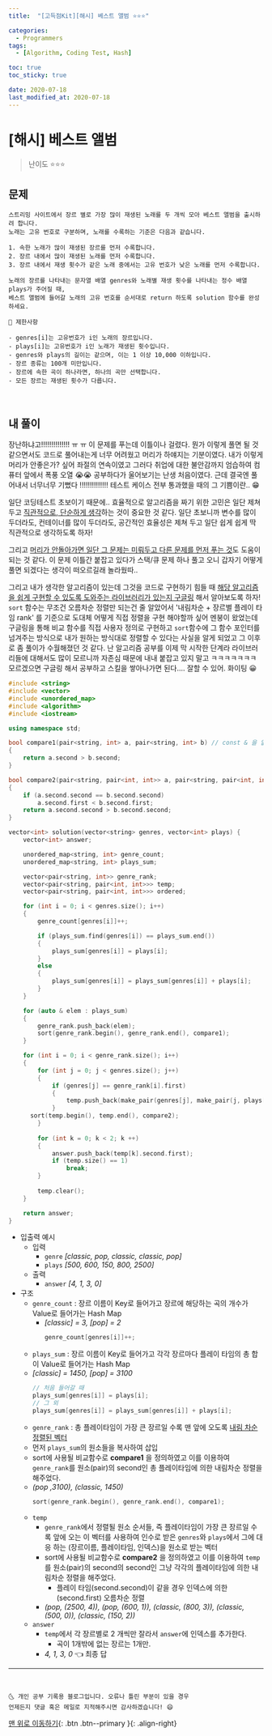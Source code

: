 ```yaml
---
title:  "[고득점Kit][해시] 베스트 앨범 ⭐⭐⭐" 

categories:
  - Programmers
tags:
  - [Algorithm, Coding Test, Hash]

toc: true
toc_sticky: true

date: 2020-07-18
last_modified_at: 2020-07-18
---
```


# [해시] 베스트 앨범 

> 난이도 ⭐⭐⭐

## 문제 

```
스트리밍 사이트에서 장르 별로 가장 많이 재생된 노래를 두 개씩 모아 베스트 앨범을 출시하려 합니다. 
노래는 고유 번호로 구분하며, 노래를 수록하는 기준은 다음과 같습니다.

1. 속한 노래가 많이 재생된 장르를 먼저 수록합니다.
2. 장르 내에서 많이 재생된 노래를 먼저 수록합니다.
3. 장르 내에서 재생 횟수가 같은 노래 중에서는 고유 번호가 낮은 노래를 먼저 수록합니다.

노래의 장르를 나타내는 문자열 배열 genres와 노래별 재생 횟수를 나타내는 정수 배열 plays가 주어질 때, 
베스트 앨범에 들어갈 노래의 고유 번호를 순서대로 return 하도록 solution 함수를 완성하세요.
```
```
📢 제한사항

- genres[i]는 고유번호가 i인 노래의 장르입니다.
- plays[i]는 고유번호가 i인 노래가 재생된 횟수입니다.
- genres와 plays의 길이는 같으며, 이는 1 이상 10,000 이하입니다.
- 장르 종류는 100개 미만입니다.
- 장르에 속한 곡이 하나라면, 하나의 곡만 선택합니다.
- 모든 장르는 재생된 횟수가 다릅니다.
```

<br>

## 내 풀이 

장난하냐고!!!!!!!!!!!!!! ㅠ ㅠ 이 문제를 푸는데 이틀이나 걸렸다. 뭔가 이렇게 풀면 될 것 같으면서도 코드로 풀어내는게 너무 어려웠고 머리가 하얘지는 기분이였다. 내가 이렇게 머리가 안좋은가? 싶어 좌절의 연속이였고 그러다 취업에 대한 불안감까지 엄습하여 컴퓨터 앞에서 폭풍 오열 😭😭 공부하다가 울어보기는 난생 처음이였다. 근데 결국엔 풀어내서 너무너무 기뻤다 !!!!!!!!!!!!!! 테스트 케이스 전부 통과했을 때의 그 기쁨이란.. 😁 

일단 코딩테스트 초보이기 때문에.. 효율적으로 알고리즘을 짜기 위한 고민은 일단 제쳐두고 <u>직관적으로, 단순하게 생각</u>하는 것이 중요한 것 같다. 일단 초보니까 변수를 많이 두더라도, 컨테이너를 많이 두더라도, 공간적인 효율성은 제쳐 두고 일단 쉽게 쉽게 딱 직관적으로 생각하도록 하자!

그리고 <u>머리가 안돌아가면 일단 그 문제는 미뤄두고 다른 문제를 먼저 푸는 것</u>도 도움이 되는 것 같다. 이 문제 이틀간 붙잡고 있다가 스택/큐 문제 하나 풀고 오니 갑자기 어떻게 풀면 되겠다는 생각이 떠오르길래 놀라웠따..

그리고 내가 생각한 알고리즘이 있는데 그것을 코드로 구현하기 힘들 때 <u>해당 알고리즘을 쉽게 구현할 수 있도록 도와주는 라이브러리가 있는지 구글링</u> 해서 알아보도록 하자! `sort` 함수는 무조건 오름차순 정렬만 되는건 줄 알았어서 '내림차순 + 장르별 플레이 타임 rank' 를 기준으로 도대체 어떻게 직접 정렬을 구현 해야할까 싶어 멘붕이 왔었는데 구글링을 통해 비교 함수를 직접 사용자 정의로 구현하고 `sort`함수에 그 함수 포인터를 넘겨주는 방식으로 내가 원하는 방식대로 정렬할 수 있다는 사실을 알게 되었고 그 이후로 좀 풀이가 수월해졌던 것 같다. 난 알고리즘 공부를 이제 막 시작한 단계라 라이브러리들에 대해서도 많이 모르니까 자존심 때문에 내내 붙잡고 있지 말고 ㅋㅋㅋㅋㅋㅋㅋ 모르겠으면 구글링 해서 공부하고 스킬을 쌓아나가면 된다.... 잘할 수 있어. 화이팅 😀

```cpp
#include <string>
#include <vector>
#include <unordered_map>
#include <algorithm>
#include <iostream>

using namespace std;

bool compare1(pair<string, int> a, pair<string, int> b) // const & 을 없애야 함. 템플릿이라서
{
	return a.second > b.second;
}

bool compare2(pair<string, pair<int, int>> a, pair<string, pair<int, int>> b)
{
	if (a.second.second == b.second.second)
		a.second.first < b.second.first;
	return a.second.second > b.second.second;
}

vector<int> solution(vector<string> genres, vector<int> plays) {
	vector<int> answer;

	unordered_map<string, int> genre_count;
	unordered_map<string, int> plays_sum;

	vector<pair<string, int>> genre_rank;
	vector<pair<string, pair<int, int>>> temp;
	vector<pair<string, pair<int, int>>> ordered;

	for (int i = 0; i < genres.size(); i++)
	{
		genre_count[genres[i]]++;

		if (plays_sum.find(genres[i]) == plays_sum.end())
		{
			plays_sum[genres[i]] = plays[i];
		}
		else
		{
			plays_sum[genres[i]] = plays_sum[genres[i]] + plays[i];
		}
	}

	for (auto & elem : plays_sum)
	{
		genre_rank.push_back(elem);
		sort(genre_rank.begin(), genre_rank.end(), compare1);
	}

	for (int i = 0; i < genre_rank.size(); i++)
	{
		for (int j = 0; j < genres.size(); j++)
		{
			if (genres[j] == genre_rank[i].first)
			{
				temp.push_back(make_pair(genres[j], make_pair(j, plays[j])));
			}
      sort(temp.begin(), temp.end(), compare2);
		}
		
		for (int k = 0; k < 2; k ++)
		{
		    answer.push_back(temp[k].second.first);
		    if (temp.size() == 1)
		        break;
		}
		
		temp.clear();
	}

	return answer;
}
```

- 입출력 예시
  - 입력
    - `genre` *[classic, pop, classic, classic, pop]*
    - `plays` *[500, 600, 150, 800, 2500]*
  - 출력
    - `answer` *[4, 1, 3, 0]*
- 구조
  - `genre_count` : 장르 이름이 Key로 들어가고 장르에 해당하는 곡의 개수가 Value로 들어가는 Hash Map
    - *[classic] = 3, [pop] = 2*
      ```cpp
      genre_count[genres[i]]++;
      ```
  -  `plays_sum` : 장르 이름이 Key로 들어가고 각각 장르마다 플레이 타임의 총 합이 Value로 들어가는 Hash Map
    - *[classic] = 1450, [pop] = 3100*
      ```cpp
      // 처음 들어갈 때
      plays_sum[genres[i]] = plays[i];
      // 그 외
      plays_sum[genres[i]] = plays_sum[genres[i]] + plays[i];
      ```
  -  `genre_rank` : 총 플레이타임이 가장 큰 장르일 수록 맨 앞에 오도록 <u>내림 차순 정렬된 벡터</u>
    - 먼저 `plays_sum`의 원소들을 복사하여 삽입
    - sort에 사용될 비교함수로 **compare1** 을 정의하였고 이를 이용하여 `genre_rank`를 원소(pair)의 second인 총 플레이타임에 의한 내림차순 정렬을 해주었다.
    - *(pop ,3100), (classic, 1450)*
      ```cpp
      sort(genre_rank.begin(), genre_rank.end(), compare1);
      ```
  - `temp`
    - `genre_rank`에서 정렬될 원소 순서들, 즉 플레이타임이 가장 큰 장르일 수록 앞에 오는 이 벡터를 사용하여 인수로 받은 `genres`와 `plays`에서 그에 대응 하는 (장르이름, 플레이타임, 인덱스)을 원소로 받는 벡터 
    - sort에 사용될 비교함수로 **compare2** 을 정의하였고 이를 이용하여 `temp`를 원소(pair)의 second의 second인 그냥 각각의 플레이타임에 의한 내림차순 정렬을 해주었다.
      - 플레이 타임(second.second)이 같을 경우 인덱스에 의한(second.first) 오름차순 정렬 
    - *(pop, (2500, 4)), (pop, (600, 1)), (classic, (800, 3)), (classic, (500, 0)), (classic, (150, 2))*
  - `answer`
    - `temp`에서 각 장르별로 2 개씩만 잘라서 `answer`에 인덱스를 추가한다.
      - 곡이 1개밖에 없는 장르는 1개만.
    - *4, 1, 3, 0* 👈 최종 답

***
<br>

    🌜 개인 공부 기록용 블로그입니다. 오류나 틀린 부분이 있을 경우 
    언제든지 댓글 혹은 메일로 지적해주시면 감사하겠습니다! 😄

[맨 위로 이동하기](#){: .btn .btn--primary }{: .align-right}